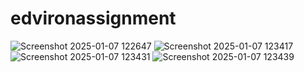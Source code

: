 ﻿# edvironassignment
![Screenshot 2025-01-07 122647](https://github.com/user-attachments/assets/14de44b3-a075-4da8-9d49-06b44aee985a)
![Screenshot 2025-01-07 123417](https://github.com/user-attachments/assets/ddb7637b-aba8-4b32-832c-968fb59aa862)
![Screenshot 2025-01-07 123431](https://github.com/user-attachments/assets/9f366c3b-7331-4fa3-89c8-32d164ee4217)
![Screenshot 2025-01-07 123439](https://github.com/user-attachments/assets/7d9feb87-9beb-4922-98e6-7eb580e5a05e)
